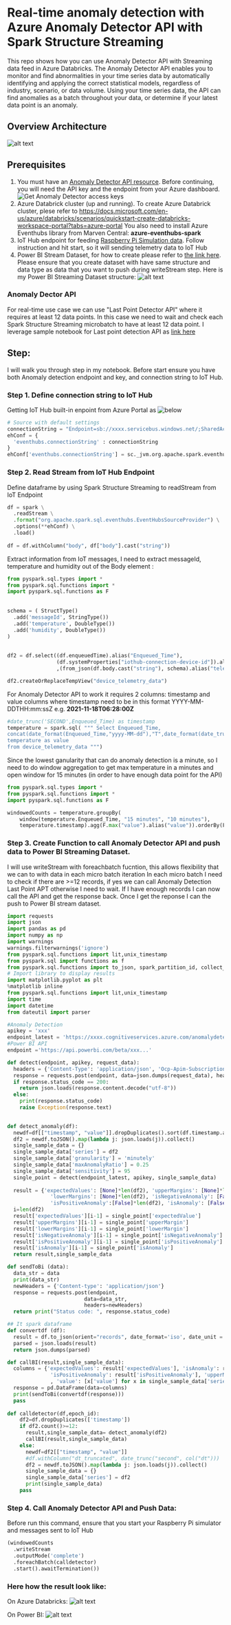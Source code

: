 # Real-time anomaly detection with Azure Anomaly Detector API with Spark Structure Streaming 
This repo shows how you can use Anomaly Detector API with Streaming data feed in Azure Databricks. 
The Anomaly Detector API enables you to monitor and find abnormalities in your time series data by automatically identifying and applying the correct statistical models, regardless of industry, scenario, or data volume. Using your time series data, the API can find anomalies as a batch throughout your data, or determine if your latest data point is an anomaly.

## Overview Architecture 

![alt text](https://github.com/WipadaChan/anomaly-detection/blob/main/image/overview.png "Overview Architecture") 

## Prerequisites

1. You must have an [Anomaly Detector API resource](https://aka.ms/adnew). Before continuing, you will need the API key and the endpoint from your Azure dashboard.
   ![Get Anomaly Detector access keys](https://github.com/Azure-Samples/AnomalyDetector/blob/master/media/cognitive-services-get-access-keys.png "Get Anomaly Detector access keys")
2. Azure Databrick cluster (up and running). To create Azure Databrick cluster, plese refer to https://docs.microsoft.com/en-us/azure/databricks/scenarios/quickstart-create-databricks-workspace-portal?tabs=azure-portal You also need to install Azure Eventhubs library from Marven Central: **azure-eventhubs-spark** 
3. IoT Hub endpoint for feeding [Raspberry Pi Simulation data](https://azure-samples.github.io/raspberry-pi-web-simulator/). Follow instruction and hit start, so it will sending telemetry data to IoT Hub
4. Power BI Stream Dataset, for how to create please refer to [the link here](https://docs.microsoft.com/en-us/power-bi/connect-data/service-real-time-streaming#pushing-data-to-datasets). Please ensure that you create dataset with have same structure and data type as data that you want to push during writeStream step. 
Here is my Power BI Streaming Dataset structure: 
![alt text](https://github.com/WipadaChan/anomaly-detection/blob/main/image/PBISteamDataset.png)


### Anomaly Dector API
For real-time use case we can use "Last Point Detector API" where it requires at least 12 data points. In this case we need to wait and check each Spark Structure Streaming microbatch to have at least 12 data point. I leverage sample notebook for Last point detection API as [link here](https://github.com/Azure-Samples/AnomalyDetector/blob/master/ipython-notebook/API%20Sample/Latest%20point%20detection%20with%20the%20Anomaly%20Detector%20API.ipynb)

## Step:
I will walk you through step in my notebook. Before start ensure you have both Anomaly detection endpoint and key, and connection string to IoT Hub.

### Step 1. Define connection string to IoT Hub
Getting IoT Hub built-in enpoint from Azure Portal as ![below](https://github.com/WipadaChan/anomaly-detection/blob/main/image/getiotendpoint.png "Get IoT Endpoint")

```python
# Source with default settings
connectionString = "Endpoint=sb://xxxx.servicebus.windows.net/;SharedAccessKeyName=xxxx;SharedAccessKey=xxx=;EntityPath=xxxx"
ehConf = {
  'eventhubs.connectionString' : connectionString
}
ehConf['eventhubs.connectionString'] = sc._jvm.org.apache.spark.eventhubs.EventHubsUtils.encrypt(connectionString)
```

### Step 2. Read Stream from IoT Hub Endpoint
Define dataframe by using Spark Structure Streaming to readStream from IoT Endpoint

```python
df = spark \
  .readStream \
  .format("org.apache.spark.sql.eventhubs.EventHubsSourceProvider") \
  .options(**ehConf) \
  .load()
 
df = df.withColumn("body", df["body"].cast("string"))
```

Extract information from IoT messages, I need to extract messageId, temperature and humidity out of the Body element :

```python
from pyspark.sql.types import *
from pyspark.sql.functions import *
import pyspark.sql.functions as F
 
 
schema = ( StructType()
  .add('messageId', StringType()) 
  .add('temperature', DoubleType())
  .add('humidity', DoubleType())     
)
 
    
df2 = df.select((df.enqueuedTime).alias("Enqueued_Time"),
                (df.systemProperties["iothub-connection-device-id"]).alias("Device_ID")
                ,(from_json(df.body.cast("string"), schema).alias("telemetry_json"))).select("Enqueued_Time","Device_ID", "telemetry_json.*")

df2.createOrReplaceTempView("device_telemetry_data")
```

For Anomaly Detector API to work it requires 2 columns: timestamp and value columns where timestamp need to be in this format YYYY-MM-DDTHH:mm:ssZ e.g. **2021-11-18T06:28:00Z** 

```python
#date_trunc('SECOND',Enqueued_Time) as timestamp
temperature = spark.sql( """ Select Enqueued_Time, 
concat(date_format(Enqueued_Time,"yyyy-MM-dd"),"T",date_format(date_trunc('MINUTE',Enqueued_Time), 'HH:mm:ssX')) as timestamp,
temperature as value  
from device_telemetry_data """)
```

Since the lowest ganularity that can do anomaly detection is a minute, so I need to do window aggregation to get max temperature in a minutes and open window for 15 minutes (in order to have enough data point for the API)
```python
from pyspark.sql.types import *
from pyspark.sql.functions import *
import pyspark.sql.functions as F

windowedCounts = temperature.groupBy(
    window(temperature.Enqueued_Time, "15 minutes", "10 minutes"),
    temperature.timestamp).agg(F.max("value").alias("value")).orderBy(F.asc("timestamp"))
```

### Step 3. Create Function to call Anomaly Detector API and push data to Power BI Streaming Dataset. 
I will use writeStream with foreachbatch fucntion, this allows flexibility that we can to with data in each micro batch iteration 
In each micro batch I need to check if there are >=12 records, if yes we can call Anomaly Detection Last Point APT otherwise I need to wait. If I have enough records I can now call the API and get the response back. Once I get the reponse I can the push to Power BI stream dataset. 
```python
import requests
import json
import pandas as pd
import numpy as np
import warnings
warnings.filterwarnings('ignore')
from pyspark.sql.functions import lit,unix_timestamp
from pyspark.sql import functions as f 
from pyspark.sql.functions import to_json, spark_partition_id, collect_list, col, struct
# Import library to display results
import matplotlib.pyplot as plt
%matplotlib inline 
from pyspark.sql.functions import lit,unix_timestamp
import time
import datetime
from dateutil import parser

#Anomaly Detection
apikey = 'xxx' 
endpoint_latest = 'https://xxxx.cognitiveservices.azure.com/anomalydetector/v1.0/timeseries/last/detect'
#Power BI API
endpoint ='https://api.powerbi.com/beta/xxx...'

def detect(endpoint, apikey, request_data):
  headers = {'Content-Type': 'application/json', 'Ocp-Apim-Subscription-Key': apikey}
  response = requests.post(endpoint, data=json.dumps(request_data), headers=headers)
  if response.status_code == 200:
    return json.loads(response.content.decode("utf-8"))
  else:
    print(response.status_code)
    raise Exception(response.text)

        
def detect_anomaly(df):
  newdf=df[["timestamp", "value"]].dropDuplicates().sort(df.timestamp.asc())
  df2 = newdf.toJSON().map(lambda j: json.loads(j)).collect()
  single_sample_data = {}
  single_sample_data['series'] = df2
  single_sample_data['granularity'] = 'minutely'
  single_sample_data['maxAnomalyRatio'] = 0.25
  single_sample_data['sensitivity'] = 95
  single_point = detect(endpoint_latest, apikey, single_sample_data)
   
  result = {'expectedValues': [None]*len(df2), 'upperMargins': [None]*len(df2), 
              'lowerMargins': [None]*len(df2), 'isNegativeAnomaly': [False]*len(df2), 
              'isPositiveAnomaly':[False]*len(df2), 'isAnomaly': [False]*len(df2)}
  i=len(df2)  
  result['expectedValues'][i-1] = single_point['expectedValue']
  result['upperMargins'][i-1] = single_point['upperMargin']
  result['lowerMargins'][i-1] = single_point['lowerMargin']
  result['isNegativeAnomaly'][i-1] = single_point['isNegativeAnomaly']
  result['isPositiveAnomaly'][i-1] = single_point['isPositiveAnomaly']
  result['isAnomaly'][i-1] = single_point['isAnomaly']
  return result,single_sample_data

def sendToBi (data):
  data_str = data
  print(data_str)
  newHeaders = {'Content-type': 'application/json'}
  response = requests.post(endpoint,
                         data=data_str,
                         headers=newHeaders)
  return print("Status code: ", response.status_code)

## It spark dataframe
def convertdf (df):
  result = df.to_json(orient="records", date_format='iso', date_unit = 's')
  parsed = json.loads(result)
  return json.dumps(parsed) 

def callBI(result,single_sample_data):
  columns = {'expectedValues': result['expectedValues'], 'isAnomaly': result['isAnomaly'], 'isNegativeAnomaly': result['isNegativeAnomaly'],
              'isPositiveAnomaly': result['isPositiveAnomaly'], 'upperMargins': result['upperMargins'], 'lowerMargins': result['lowerMargins']
              , 'value': [x['value'] for x in single_sample_data['series']], 'timestamp': [parser.parse(x['timestamp']) for x in     single_sample_data['series']]}
  response = pd.DataFrame(data=columns)
  print(sendToBi(convertdf(response)))
  pass
  
def calldetector(df,epoch_id):
    df2=df.dropDuplicates(['timestamp'])
    if df2.count()>=12:
      result,single_sample_data= detect_anomaly(df2)
      callBI(result,single_sample_data)
    else:
      newdf=df2[["timestamp", "value"]]
      #df.withColumn("dt_truncated", date_trunc("second", col("dt")))
      df2 = newdf.toJSON().map(lambda j: json.loads(j)).collect()
      single_sample_data = {}
      single_sample_data['series'] = df2
      print(single_sample_data)
    pass 
```

### Step 4. Call Anomaly Detector API and Push Data:
Before run this command, ensure that you start your Raspberry Pi simulator and messages sent to IoT Hub
```python
(windowedCounts
  .writeStream
  .outputMode('complete')
  .foreachBatch(calldetector)
  .start().awaitTermination())
```

### Here how the result look like:
On Azure Databricks:
![alt text](https://github.com/WipadaChan/anomaly-detection/blob/main/image/Result.png)

On Power BI:
![alt text](https://github.com/WipadaChan/anomaly-detection/blob/main/image/PowerBIStreamDS.png)
